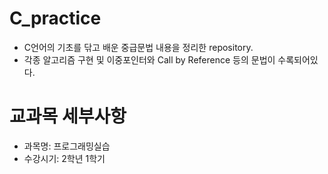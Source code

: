 # C_practice
* C언어의 기초를 닦고 배운 중급문법 내용을 정리한 repository.
* 각종 알고리즘 구현 및 이중포인터와 Call by Reference 등의 문법이 수록되어있다.

# 교과목 세부사항
* 과목명: 프로그래밍실습
* 수강시기: 2학년 1학기 
